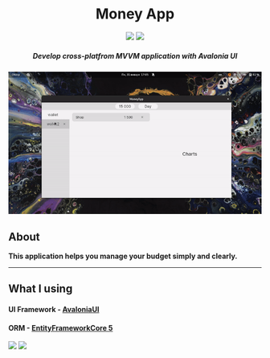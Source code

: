 <h1 align="center"> Money App </h1> 

<p align="center">
    <img src="https://img.shields.io/badge/version-pre--alpha-blue"/>
    <img src="https://img.shields.io/badge/license-MIT-green"/>
</p>

<h5 align="center"> Develop cross-platfrom MVVM application with Avalonia UI </h5>

<!-- Preview -->

![Demo](demostration.gif)

## About

**This application helps you manage your budget simply and clearly.**

---

## What I using

#### UI Framework - [AvaloniaUI](https://github.com/AvaloniaUI/Avalonia)

#### ORM - [EntityFrameworkCore 5](https://docs.microsoft.com/ru-ru/ef/core/what-is-new/ef-core-5.0/whatsnew)

<img src="https://img.shields.io/badge/.NET-512BD4?style=for-the-badge&logo=dotnet&logoColor=white">

<img src="https://img.shields.io/badge/SQLite-07405E?style=for-the-badge&logo=sqlite&logoColor=white">

